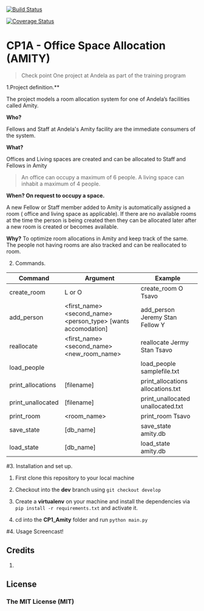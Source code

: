 [![Build Status](https://travis-ci.org/jacksono/CP1_Amity.svg?branch=dev)](https://travis-ci.org/jacksono/CP1_Amity)

[![Coverage Status](https://coveralls.io/repos/github/jacksono/CP1_Amity/badge.svg?branch=dev)](https://coveralls.io/github/jacksono/CP1_Amity?branch=dev)
# CP1A - Office Space Allocation (AMITY)

>Check point One project at Andela as part of the training program

1.Project definition.**

The project models a room allocation system for one of Andela’s facilities called Amity.

**Who?**

Fellows and Staff at Andela's Amity facility are the immediate consumers of the system.

**What?**

Offices and Living spaces are created and can be allocated to Staff and Fellows in Amity

>An office can occupy a maximum of 6 people. A living space can inhabit a maximum of 4 people.

**When? On request to occupy a space.**

A new Fellow or Staff member added to Amity is automatically assigned a room ( office and living space as applicable). If there are no available rooms at the time the person is being created then they can be allocated later after a new room is created or becomes available.

**Why?**
To optimize room allocations in Amity and keep track of the same. The people not having rooms are also tracked and can be reallocated to room.

2. Commands.

Command | Argument | Example
--- | --- | ---
create_room | L or O | create_room O Tsavo
add_person | <first_name> <second_name> <person_type> [wants accomodation] |add_person Jeremy Stan Fellow Y
reallocate |  <first_name> <second_name> <new_room_name> | reallocate Jermy Stan Tsavo
load_people | <filename> | load_people samplefile.txt
print_allocations| [filename] | print_allocations allocations.txt
print_unallocated| [filename] | print_unallocated unallocated.txt
print_room | <room_name> | print_room Tsavo
save_state | [db_name]| save_state amity.db
load_state |[db_name]|load_state amity.db

#3. Installation and set up.

1. First clone this repository to your local machine

2. Checkout into the **dev** branch using `git checkout develop`

3. Create a **virtualenv** on your machine and install the dependencies via `pip install -r requirements.txt` and activate it.

4. cd into the **CP1_Amity** folder and run `python main.py`

#4. Usage
Screencast!


## Credits

1.

## License

### The MIT License (MIT)
